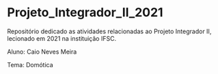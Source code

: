 # Projeto_Integrador_II_2021

Repositório dedicado as atividades relacionadas ao Projeto Integrador II, lecionado em 2021 na instituição IFSC.

Aluno: Caio Neves Meira

Tema: Domótica
